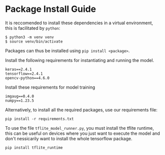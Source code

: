# Package Install Guide

 It is reccomended to install these dependencies in a virtual environment, this is facilitated by `python`: 

```
$ python3 -m venv venv
$ source venv/bin/activate
```

Packages can thus be installed using `pip install <package>`.

Install the following requirements for instantiating and running the model.

```
keras==2.4.1
tensorflow==2.4.1
opencv-python==4.6.0
```

Install these requirements for model training

```
imgaug==0.4.0
numpy==1.23.5
```

Alternatively, to install all the required packages, use our requirements file:

```
pip install -r requirements.txt
```

To use the file `tflite_model_runner.py`, you must install the tflite runtime, this can be useful on devices where you just want to execute the model and don't nessicarily want to install the whole tensorflow package. 

```
pip install tflite_runtime
```